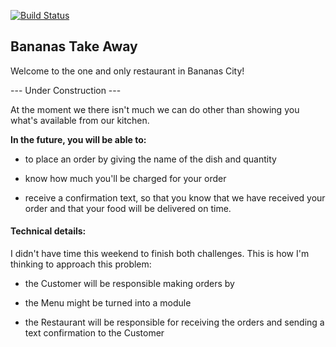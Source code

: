 [![Build Status](https://travis-ci.org/anitacanita/takeaway-challenge.svg)](https://travis-ci.org/anitacanita/takeaway-challenge)

## Bananas Take Away


Welcome to the one and only restaurant in Bananas City!

--- Under Construction ---

At the moment we there isn't much we can do other than showing you what's available from our kitchen.

**In the future, you will be able to:**

- to place an order by giving the name of the dish and quantity

- know how much you'll be charged for your order

- receive a confirmation text, so that you know that we have received your order and that your food will be delivered on time.


#### Technical details:

I didn't have time this weekend to finish both challenges. This is how I'm thinking to approach this problem:

- the Customer will be responsible making orders by

- the Menu might be turned into a module

- the Restaurant will be responsible for receiving the orders and sending a text confirmation to the Customer
